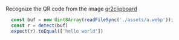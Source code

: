 Recognize the QR code from the image
[qr2clipboard](https://qr2clipboard.vercel.app/)

```ts
  const buf = new Uint8Array(readFileSync('./assets/a.webp'));
  const r = detect(buf)
  expect(r).toEqual(['hello world'])
```